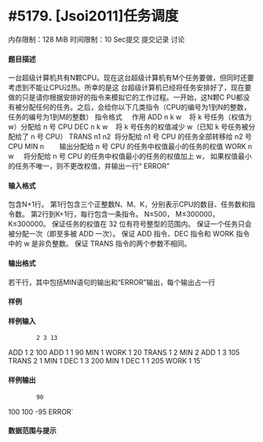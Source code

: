 
# #5179. [Jsoi2011]任务调度
内存限制：128 MiB 时间限制：10 Sec提交 提交记录 讨论
#### 题目描述
一台超级计算机共有N颗CPU。现在这台超级计算机有M个任务要做，但同时还要考虑到不能让CPU过热。所幸的是这
台超级计算机已经将任务安排好了，现在要做的只是请你根据安排好的指令来模拟它的工作过程。一开始，这N颗C
PU都没有被分配任何的任务。之后，会给你以下几类指令（CPU的编号为1到N的整数，任务的编号为1到M的整数）
指令格式     作用
ADD n k w    将 k 号任务（权值为 w）分配给 n 号 CPU
DEC n k w    将 k 号任务的权值减少 w（已知 k 号任务被分配给了 n 号 CPU）
TRANS n1 n2  将分配给 n1 号 CPU 的任务全部转移给 n2 号 CPU
MIN n        输出分配给 n 号 CPU 的任务中权值最小的任务的权值
WORK n w     将分配给 n 号 CPU 的任务中权值最小的任务的权值加上 w，
如果权值最小的任务不唯一，则不更改权值，并输出一行“ ERROR”


#### 输入格式
包含N+1行。
第1行包含三个正整数N、M、K，分别表示CPU的数目、任务数和指令数。
第2行到K+1行，每行包含一条指令。
N≤500， M≤300000， K≤300000。
保证任务的权值在 32 位有符号整型的范围内。
保证一个任务只会被分配一次（即至多被 ADD 一次）。
保证 ADD 指令、DEC 指令和 WORK 指令中的 w 是非负整数。
保证 TRANS 指令的两个参数不相同。


#### 输出格式
若干行，其中包括MIN语句的输出和“ERROR”输出，每个输出占一行


#### 样例

#### 样例输入

			2 3 13
ADD 1 2 100
ADD 1 1 90
MIN 1
WORK 1 20
TRANS 1 2
MIN 2
ADD 1 3 105
TRANS 2 1
MIN 1
DEC 1 3 200
MIN 1
DEC 1 1 205
WORK 1 15`
#### 样例输出

			90
100
100
-95
ERROR`
#### 数据范围与提示

